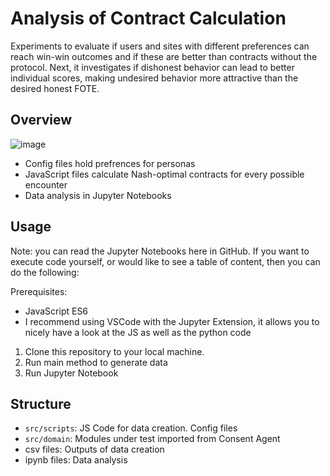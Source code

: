# Analysis of Contract Calculation

Experiments to evaluate if users and sites with different preferences can reach win-win outcomes and if these are better than contracts without the protocol. Next, it investigates if dishonest behavior can lead to better individual scores, making undesired behavior more attractive than the desired honest FOTE.


## Overview

![image](https://github.com/user-attachments/assets/f842eb50-ec97-4c48-8958-e0eccc0c367b)


- Config files hold prefrences for personas
- JavaScript files calculate Nash-optimal contracts for every possible encounter
- Data analysis in Jupyter Notebooks

## Usage

Note: you can read the Jupyter Notebooks here in GitHub. If you want to execute code yourself, or would like to see a table of content, then you can do the following:

Prerequisites: 

- JavaScript ES6
- I recommend using VSCode with the Jupyter Extension, it allows you to nicely have a look at the JS as well as the python code

1. Clone this repository to your local machine.
5. Run main method to generate data
6. Run Jupyter Notebook

## Structure

- `src/scripts`: JS Code for data creation. Config files
- `src/domain`: Modules under test imported from Consent Agent
- csv files: Outputs of data creation
- ipynb files: Data analysis
